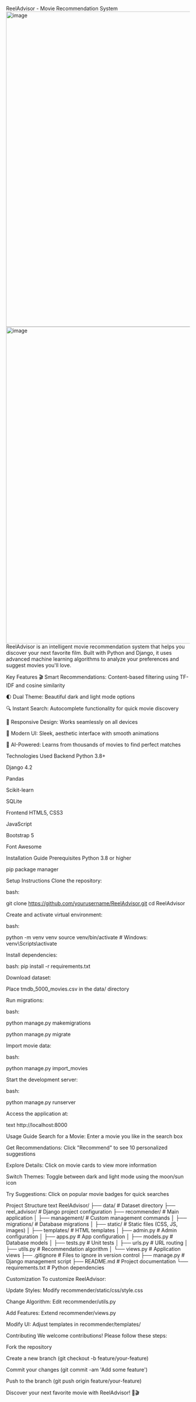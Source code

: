 ReelAdvisor - Movie Recommendation System
<img width="1893" height="862" alt="image" src="https://github.com/user-attachments/assets/2fa74e79-a1b6-4a18-8e4a-29ab124ffa80" />
<img width="1892" height="866" alt="image" src="https://github.com/user-attachments/assets/db753308-6bd6-428b-8409-e1a57cb60b1a" />
ReelAdvisor is an intelligent movie recommendation system that helps you discover your next favorite film. Built with Python and Django, it uses advanced machine learning algorithms to analyze your preferences and suggest movies you'll love.

Key Features
🎬 Smart Recommendations: Content-based filtering using TF-IDF and cosine similarity

🌓 Dual Theme: Beautiful dark and light mode options

🔍 Instant Search: Autocomplete functionality for quick movie discovery

📱 Responsive Design: Works seamlessly on all devices

🎨 Modern UI: Sleek, aesthetic interface with smooth animations

🧠 AI-Powered: Learns from thousands of movies to find perfect matches

Technologies Used
Backend
Python 3.8+

Django 4.2

Pandas

Scikit-learn

SQLite

Frontend
HTML5, CSS3

JavaScript

Bootstrap 5

Font Awesome

Installation Guide
Prerequisites
Python 3.8 or higher

pip package manager

Setup Instructions
Clone the repository:

bash:

git clone https://github.com/yourusername/ReelAdvisor.git
cd ReelAdvisor

Create and activate virtual environment:

bash:

python -m venv venv
source venv/bin/activate  # Windows: venv\Scripts\activate

Install dependencies:

bash:
pip install -r requirements.txt

Download dataset:

Place tmdb_5000_movies.csv in the data/ directory

Run migrations:

bash:

python manage.py makemigrations

python manage.py migrate

Import movie data:

bash:

python manage.py import_movies

Start the development server:

bash:

python manage.py runserver

Access the application at:

text
http://localhost:8000


Usage Guide
Search for a Movie: Enter a movie you like in the search box

Get Recommendations: Click "Recommend" to see 10 personalized suggestions

Explore Details: Click on movie cards to view more information

Switch Themes: Toggle between dark and light mode using the moon/sun icon

Try Suggestions: Click on popular movie badges for quick searches



Project Structure
text
ReelAdvisor/
├── data/                   # Dataset directory
├── reel_advisor/           # Django project configuration
├── recommender/            # Main application
│   ├── management/         # Custom management commands
│   ├── migrations/         # Database migrations
│   ├── static/             # Static files (CSS, JS, images)
│   ├── templates/          # HTML templates
│   ├── admin.py            # Admin configuration
│   ├── apps.py             # App configuration
│   ├── models.py           # Database models
│   ├── tests.py            # Unit tests
│   ├── urls.py             # URL routing
│   ├── utils.py            # Recommendation algorithm
│   └── views.py            # Application views
├── .gitignore              # Files to ignore in version control
├── manage.py               # Django management script
├── README.md               # Project documentation
└── requirements.txt        # Python dependencies




Customization
To customize ReelAdvisor:

Update Styles: Modify recommender/static/css/style.css

Change Algorithm: Edit recommender/utils.py

Add Features: Extend recommender/views.py

Modify UI: Adjust templates in recommender/templates/



Contributing
We welcome contributions! Please follow these steps:

Fork the repository

Create a new branch (git checkout -b feature/your-feature)

Commit your changes (git commit -am 'Add some feature')

Push to the branch (git push origin feature/your-feature)

Discover your next favorite movie with ReelAdvisor! 🍿🎬
